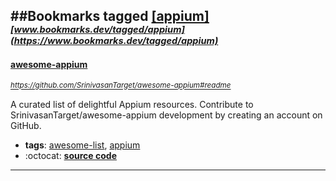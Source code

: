 ##Bookmarks tagged [[appium]](https://www.bookmarks.dev?q=[appium])
_<sup><sup>[www.bookmarks.dev/tagged/appium](https://www.bookmarks.dev/tagged/appium)</sup></sup>_
---
#### [awesome-appium](https://github.com/SrinivasanTarget/awesome-appium#readme)
_<sup>https://github.com/SrinivasanTarget/awesome-appium#readme</sup>_

A curated list of delightful Appium resources. Contribute to SrinivasanTarget/awesome-appium development by creating an account on GitHub.
* **tags**: [awesome-list](../tagged/awesome-list.md), [appium](../tagged/appium.md)
* :octocat: **[source code](https://github.com/SrinivasanTarget/awesome-appium#readme)**
---
